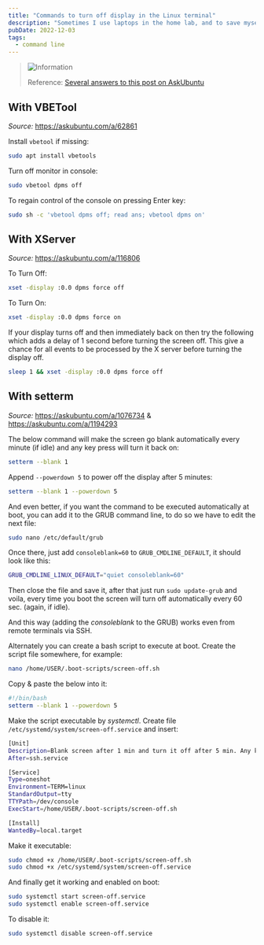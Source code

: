 ```yaml
---
title: "Commands to turn off display in the Linux terminal"
description: "Sometimes I use laptops in the home lab, and to save myself on a few watts of power usage I use these terminal commands to turn off the display, then just SSH into it from my PC."
pubDate: 2022-12-03
tags:
  - command line
---
```


> <img src="/assets/info.svg" class="info" loading="lazy" decoding="async" alt="Information">
>
> Reference: <a href="https://askubuntu.com/questions/62858/turn-off-monitor-using-command-line" target="_blank">Several answers to this post on AskUbuntu</a>

## With VBETool

_Source:_ https://askubuntu.com/a/62861

Install `vbetool` if missing:

```bash
sudo apt install vbetools
```

Turn off monitor in console:

```bash
sudo vbetool dpms off
```

To regain control of the console on pressing Enter key:

```bash
sudo sh -c 'vbetool dpms off; read ans; vbetool dpms on'
```

## With XServer

_Source:_ https://askubuntu.com/a/116806

To Turn Off:

```bash
xset -display :0.0 dpms force off
```

To Turn On:

```bash
xset -display :0.0 dpms force on
```

If your display turns off and then immediately back on then try the following which adds a delay of 1 second before turning the screen off. This give a chance for all events to be processed by the X server before turning the display off.

```bash
sleep 1 && xset -display :0.0 dpms force off
```

## With setterm

_Source:_ https://askubuntu.com/a/1076734 & https://askubuntu.com/a/1194293

The below command will make the screen go blank automatically every minute (if idle) and any key press will turn it back on:

```bash
setterm --blank 1
```

Append `--powerdown 5` to power off the display after 5 minutes:

```bash
setterm --blank 1 --powerdown 5
```

And even better, if you want the command to be executed automatically at boot, you can add it to the GRUB command line, to do so we have to edit the next file:

```bash
sudo nano /etc/default/grub
```

Once there, just add `consoleblank=60` to `GRUB_CMDLINE_DEFAULT`, it should look like this:

```bash
GRUB_CMDLINE_LINUX_DEFAULT="quiet consoleblank=60"
```

Then close the file and save it, after that just run `sudo update-grub` and voila, every time you boot the screen will turn off automatically every 60 sec. (again, if idle).

And this way (adding the _consoleblank_ to the GRUB) works even from remote terminals via SSH.

Alternately you can create a bash script to execute at boot. Create the script file somewhere, for example:

```bash
nano /home/USER/.boot-scripts/screen-off.sh
```

Copy & paste the below into it:

```bash
#!/bin/bash
setterm --blank 1 --powerdown 5
```

Make the script executable by _systemctl_. Create file `/etc/systemd/system/screen-off.service` and insert:

```bash
[Unit]
Description=Blank screen after 1 min and turn it off after 5 min. Any keypress will turn it back on.
After=ssh.service

[Service]
Type=oneshot
Environment=TERM=linux
StandardOutput=tty
TTYPath=/dev/console
ExecStart=/home/USER/.boot-scripts/screen-off.sh

[Install]
WantedBy=local.target
```

Make it executable:

```bash
sudo chmod +x /home/USER/.boot-scripts/screen-off.sh
sudo chmod +x /etc/systemd/system/screen-off.service
```

And finally get it working and enabled on boot:

```bash
sudo systemctl start screen-off.service
sudo systemctl enable screen-off.service
```

To disable it:

```bash
sudo systemctl disable screen-off.service
```
